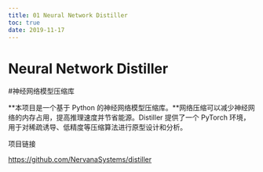 ```yaml
---
title: 01 Neural Network Distiller
toc: true
date: 2019-11-17
---
```

# Neural Network Distiller


\#神经网络模型压缩库

**本项目是一个基于 Python 的神经网络模型压缩库。**网络压缩可以减少神经网络的内存占用，提高推理速度并节省能源。Distiller 提供了一个 PyTorch 环境，用于对稀疏诱导、低精度等压缩算法进行原型设计和分析。


项目链接

https://github.com/NervanaSystems/distiller
